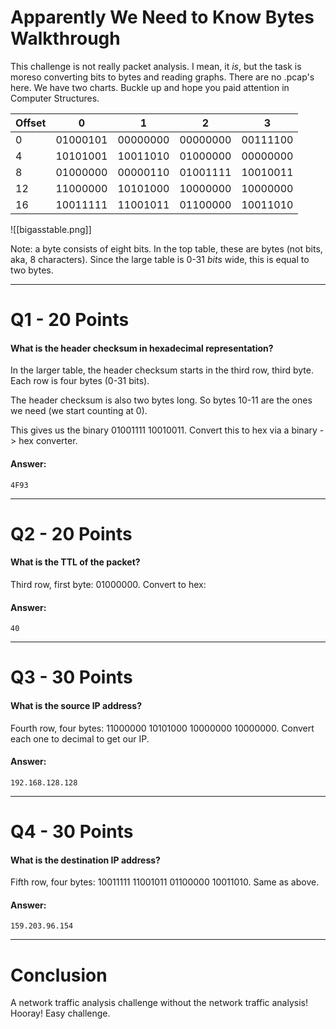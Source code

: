 # Apparently We Need to Know Bytes Walkthrough
This challenge is not really packet analysis. I mean, it *is*, but the task is moreso converting bits to bytes and reading graphs. There are no .pcap's here. We have two charts. Buckle up and hope you paid attention in Computer Structures.


| Offset | 0        | 1        | 2        | 3        |
| ------ | -------- | -------- | -------- | -------- |
| 0      | 01000101 | 00000000 | 00000000 | 00111100 |
| 4      | 10101001 | 10011010 | 01000000 | 00000000 |
| 8      | 01000000 | 00000110 | 01001111 | 10010011 |
| 12     | 11000000 | 10101000 | 10000000 | 10000000 |
| 16     | 10011111 | 11001011 | 01100000 | 10011010 |

![[bigasstable.png]]

Note: a byte consists of eight bits. In the top table, these are bytes (not bits, aka, 8 characters). Since the large table is 0-31 *bits* wide, this is equal to two bytes.

---
# Q1 - 20 Points
#### What is the header checksum in hexadecimal representation?

In the larger table, the header checksum starts in the third row, third byte. Each row is four bytes (0-31 bits). 

The header checksum is also two bytes long. So bytes 10-11 are the ones we need (we start counting at 0).

This gives us the binary 01001111 10010011. Convert this to hex via a binary -> hex converter.
#### Answer:
`4F93`

---
# Q2 - 20 Points
#### What is the TTL of the packet?

Third row, first byte: 01000000. Convert to hex:
#### Answer:
`40`

---
# Q3 - 30 Points
#### What is the source IP address?

Fourth row, four bytes: 11000000 10101000 10000000 10000000. Convert each one to decimal to get our IP.
#### Answer:
`192.168.128.128`

---
# Q4 - 30 Points
#### What is the destination IP address?

Fifth row, four bytes: 10011111 11001011 01100000 10011010. Same as above.
#### Answer:
`159.203.96.154`

---
# Conclusion

A network traffic analysis challenge without the network traffic analysis! Hooray! Easy challenge.